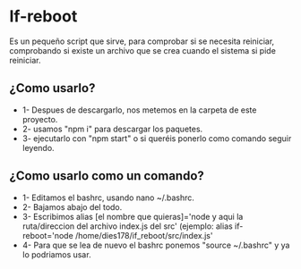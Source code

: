 # If-reboot
Es un pequeño script que sirve, para comprobar si se necesita reiniciar, comprobando si existe un archivo que se crea cuando el sistema si pide reiniciar.

## ¿Como usarlo?
* 1- Despues de descargarlo, nos metemos en la carpeta de este proyecto.
* 2- usamos "npm i" para descargar los paquetes.
* 3-  ejecutarlo con "npm start" o si queréis ponerlo como comando seguir leyendo.

## ¿Como usarlo como un comando?
* 1- Editamos el bashrc, usando nano ~/.bashrc.
* 2- Bajamos abajo del todo.
* 3- Escribimos alias [el nombre que quieras]='node y aqui la ruta/direccion del archivo index.js del src' 
  (ejemplo: alias if-reboot='node /home/dies178/if_reboot/src/index.js'
* 4- Para que se lea de nuevo el bashrc ponemos "source ~/.bashrc" y ya lo podriamos usar.
